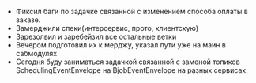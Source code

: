 - Фиксил баги по задачке связанной с изменением способа оплаты в заказе.
- Замерджили спеки(интерсервис, прото, клиентскую)
- Зарезолвил и заребейзил все остальные ветки
- Вечером подготовил их к мерджу, указал пути уже на маин в сабмодулях
- Сегодня буду заниматься задачкой связанной с заменой топиков SchedulingEventEnvelope на  BjobEventEnvelope на разных сервисах.